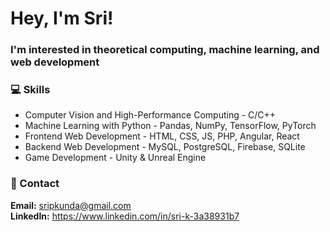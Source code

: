 # Hey, I'm Sri!
### I'm interested in theoretical computing, machine learning, and web development

### 💻 Skills

- Computer Vision and High-Performance Computing - C/C++
- Machine Learning with Python - Pandas, NumPy, TensorFlow, PyTorch
- Frontend Web Development - HTML, CSS, JS, PHP, Angular, React
- Backend Web Development - MySQL, PostgreSQL, Firebase, SQLite
- Game Development - Unity & Unreal Engine

### 📧 Contact

**Email:** [sripkunda@gmail.com](mailto:sripkunda@gmail.com)<br>
**LinkedIn:** https://www.linkedin.com/in/sri-k-3a38931b7
